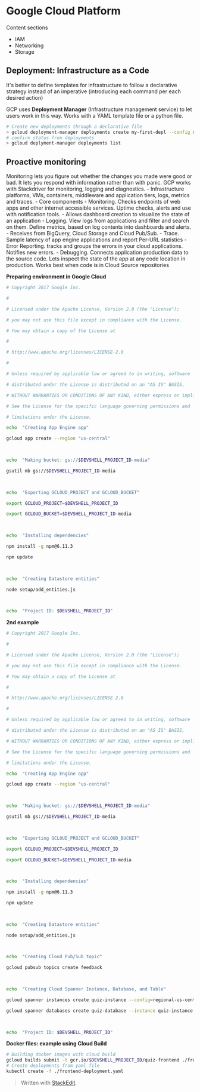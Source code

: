 # Google Cloud Platform

Content sections
- IAM
- Networking
- Storage

## Deployment: Infrastructure as a Code

It's better to define templates for infrastructure to follow a declarative strategy instead of an imperative (introducing each command per each desired action)

GCP uses **Deployment Manager** (Infrastructure management service) to let users work in this way. Works with a YAML template file or a python file.

```bash
# Create new deployments through a declarative file
> gcloud deployment-manager deployments create my-first-depl --config mydeploy.yaml
# confirm status from deployments
> gcloud deplyment-manager deployments list
```


## Proactive monitoring

Monitoring lets you figure out whether the changes you made were good or bad.
It lets you respond with information rather than with panic. GCP works with Stackdriver for monitoring, logging and diagnostics.
	- Infrastructure platforms, VMs, containers, middleware and application tiers, logs, metrics and traces.
	- Core components
		- Monitoring. Checks endpoints of web apps and other internet accessible services. Uptime checks, alerts and use with notification tools.
			- Allows dashboard creation to visualize the state of an application
		- Logging. View logs from applications and filter and search on them. Define metrics, based on log contents into dashboards and alerts. 
			- Receives from BigQuery, Cloud Storage and Cloud Pub/Sub.
		- Trace. Sample latency of app engine applications and report Per-URL statistics
		- Error Reporting. tracks and groups the errors in your cloud applications. Notifies new errors. 
		- Debugging. Connects application production data to the source code. Lets inspect the state of the app at any code location in production. Works best when code is in Cloud Source repositories

**Preparing environment in Google Cloud**
```bash
# Copyright 2017 Google Inc.

#

# Licensed under the Apache License, Version 2.0 (the "License");

# you may not use this file except in compliance with the License.

# You may obtain a copy of the License at

#

# http://www.apache.org/licenses/LICENSE-2.0

#

# Unless required by applicable law or agreed to in writing, software

# distributed under the License is distributed on an "AS IS" BASIS,

# WITHOUT WARRANTIES OR CONDITIONS OF ANY KIND, either express or implied.

# See the License for the specific language governing permissions and

# limitations under the License.

echo  "Creating App Engine app"

gcloud app create --region "us-central"

  

echo  "Making bucket: gs://$DEVSHELL_PROJECT_ID-media"

gsutil mb gs://$DEVSHELL_PROJECT_ID-media

  

echo  "Exporting GCLOUD_PROJECT and GCLOUD_BUCKET"

export GCLOUD_PROJECT=$DEVSHELL_PROJECT_ID

export GCLOUD_BUCKET=$DEVSHELL_PROJECT_ID-media

  

echo  "Installing dependencies"

npm install -g npm@6.11.3

npm update

  

echo  "Creating Datastore entities"

node setup/add_entities.js

  

echo  "Project ID: $DEVSHELL_PROJECT_ID"
```

**2nd example**

```bash
# Copyright 2017 Google Inc.

#

# Licensed under the Apache License, Version 2.0 (the "License");

# you may not use this file except in compliance with the License.

# You may obtain a copy of the License at

#

# http://www.apache.org/licenses/LICENSE-2.0

#

# Unless required by applicable law or agreed to in writing, software

# distributed under the License is distributed on an "AS IS" BASIS,

# WITHOUT WARRANTIES OR CONDITIONS OF ANY KIND, either express or implied.

# See the License for the specific language governing permissions and

# limitations under the License.

echo  "Creating App Engine app"

gcloud app create --region "us-central"

  

echo  "Making bucket: gs://$DEVSHELL_PROJECT_ID-media"

gsutil mb gs://$DEVSHELL_PROJECT_ID-media

  

echo  "Exporting GCLOUD_PROJECT and GCLOUD_BUCKET"

export GCLOUD_PROJECT=$DEVSHELL_PROJECT_ID

export GCLOUD_BUCKET=$DEVSHELL_PROJECT_ID-media

  

echo  "Installing dependencies"

npm install -g npm@6.11.3

npm update

  

echo  "Creating Datastore entities"

node setup/add_entities.js

  

echo  "Creating Cloud Pub/Sub topic"

gcloud pubsub topics create feedback

  

echo  "Creating Cloud Spanner Instance, Database, and Table"

gcloud spanner instances create quiz-instance --config=regional-us-central1 --description="Quiz instance" --nodes=1

gcloud spanner databases create quiz-database --instance quiz-instance --ddl "CREATE TABLE Feedback ( feedbackId STRING(100) NOT NULL, email STRING(100), quiz STRING(20), feedback STRING(MAX), rating INT64, score FLOAT64, timestamp INT64 ) PRIMARY KEY (feedbackId);"

  

echo  "Project ID: $DEVSHELL_PROJECT_ID"
```

**Docker files: example using Cloud Build**

```bash
# Building docker images with cloud build 
gcloud builds submit -t gcr.io/$DEVSHELL_PROJECT_ID/quiz-frontend ./frontend/
# Create deployments from yaml file
kubectl create -f ./frontend-deployment.yaml
```

> Written with [StackEdit](https://stackedit.io/).
<!--stackedit_data:
eyJoaXN0b3J5IjpbLTYwODQwNjY4MiwxOTcyNDIxNDQ5LC0xOD
ExMDA2Mjc4LDIwMTA0NTgsNDc1MDQyOTQ1LDEyNjEwMjg3NzEs
MTExNjA0MTU5NSwxMTcwNzUyNTgzLC01NDQyNDcxNTUsLTg1MT
UxMzY0OSw3NDUzOTg2ODBdfQ==
-->